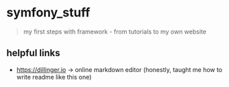 # symfony_stuff
> my first steps with framework - from tutorials to my own website

## helpful links
- https://dillinger.io
-> online markdown editor (honestly, taught me how to write readme like this one)
 
